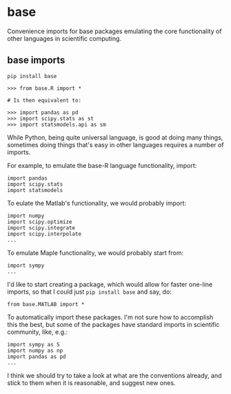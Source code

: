# base
Convenience imports for base packages emulating the core functionality 
of other languages in scientific computing.

## base imports

```
pip install base
```

```
>>> from base.R import *

# Is then equivalent to:

>>> import pandas as pd
>>> import scipy.stats as st
>>> import statsmodels.api as sm
```

While Python, being quite universal language, is good at doing many things,
sometimes doing things that's easy in other languages requires a number of
imports.

For example, to emulate the base-R language functionality, import:

```
import pandas
import scipy.stats
import statsmodels
```

To eulate the Matlab's functionality, we would probably import:

```
import numpy
import scipy.optimize
import scipy.integrate
import scipy.interpolate
...
```

To emulate Maple functionality, we would probably start from:

```
import sympy
...
```

I'd like to start creating a package, which would allow for faster 
one-line imports, so that I could just ``pip install base`` and say, do:

```
from base.MATLAB import *
```

To automatically import these packages. I'm not sure how to accomplish 
this the best, but some of the packages have standard imports in 
scientific community, like, e.g.:

```
import sympy as S
import numpy as np
import pandas as pd
...
```

I think we should try to take a look at what are the conventions already, 
and stick to them when it is reasonable, and suggest new ones.
